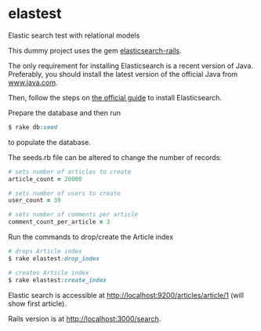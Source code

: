 # elastest

Elastic search test with relational models

This dummy project uses the gem [elasticsearch-rails](https://github.com/elastic/elasticsearch-rails).

The only requirement for installing Elasticsearch is a recent version of Java. Preferably, you should install the latest version of the official Java from www.java.com.

Then, follow the steps on [the official guide](http://www.elastic.co/guide/en/elasticsearch/guide/current/_installing_elasticsearch.html) to install Elasticsearch.

Prepare the database and then run

```ruby
$ rake db:seed
```

to populate the database.


The seeds.rb file can be altered to change the number of records:

```ruby
# sets number of articles to create
article_count = 20000

# sets number of users to create
user_count = 30

# sets number of comments per article
comment_count_per_article = 3
```

Run the commands to drop/create the Article index

```ruby
# drops Article index
$ rake elastest:drop_index

# creates Article index
$ rake elastest:create_index

```

Elastic search is accessible at [http://localhost:9200/articles/article/1](http://localhost:9200/articles/article/1)
(will show first article).

Rails version is at [http://localhost:3000/search](http://localhost:3000/search).